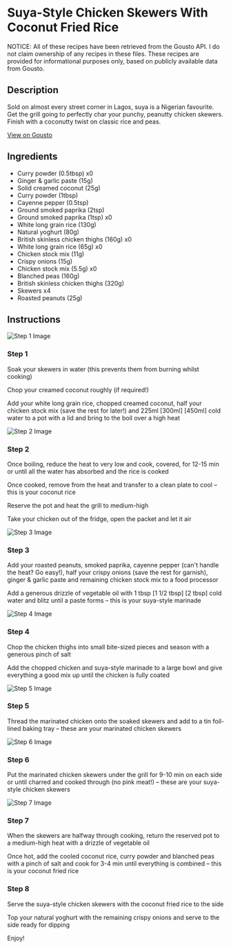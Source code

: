 # Suya-Style Chicken Skewers With Coconut Fried Rice

NOTICE: All of these recipes have been retrieved from the Gousto API. I do not claim ownership of any recipes in these files. These recipes are provided for informational purposes only, based on publicly available data from Gousto.

## Description

Sold on almost every street corner in Lagos, suya is a Nigerian favourite. Get the grill going to perfectly char your punchy, peanutty chicken skewers. Finish with a coconutty twist on classic rice and peas.

[View on Gousto](https://www.gousto.co.uk/recipes/cookbook/suya-style-grilled-chicken-skewers-with-coconut-rice)

## Ingredients

- Curry powder (0.5tbsp) x0
- Ginger & garlic paste (15g)
- Solid creamed coconut (25g)
- Curry powder (1tbsp)
- Cayenne pepper (0.5tsp)
- Ground smoked paprika (2tsp)
- Ground smoked paprika (1tsp) x0
- White long grain rice (130g)
- Natural yoghurt (80g)
- British skinless chicken thighs (160g) x0
- White long grain rice (65g) x0
- Chicken stock mix (11g)
- Crispy onions (15g)
- Chicken stock mix (5.5g) x0
- Blanched peas (160g)
- British skinless chicken thighs (320g)
- Skewers x4
- Roasted peanuts (25g)

## Instructions

![Step 1 Image](https://production-media.gousto.co.uk/cms/recipe-step-image/Step-1-1629105155119-x200.jpg)

### Step 1

Soak your skewers in water (this prevents them from burning whilst cooking)

Chop your creamed coconut roughly (if required!)

Add your white long grain rice, chopped creamed coconut, half your chicken stock mix (save the rest for later!) and 225ml <span class="text-purple">[300ml]</span> <span class="text-danger">[450ml] </span>cold water to a pot with a lid and bring to the boil over a high heat

![Step 2 Image](https://production-media.gousto.co.uk/cms/recipe-step-image/Step-2-1629105162399-x200.jpg)

### Step 2

Once boiling, reduce the heat to very low and cook, covered, for 12-15 min or until all the water has absorbed and the rice is cooked

Once cooked, remove from the heat and transfer to a clean plate to cool – this is your coconut rice

Reserve the pot and heat the grill to medium-high

Take your chicken out of the fridge, open the packet and let it air

![Step 3 Image](https://production-media.gousto.co.uk/cms/recipe-step-image/Step-3-1629105169771-x200.jpg)

### Step 3

Add your roasted peanuts, smoked paprika, cayenne pepper (can't handle the heat? Go easy!), half your crispy onions (save the rest for garnish), ginger & garlic paste and remaining chicken stock mix to a food processor

Add a generous drizzle of vegetable oil with 1 tbsp <span class="text-purple">[1 1/2 tbsp]</span> <span class="text-danger">[2 tbsp] </span>cold water and blitz until a paste forms – this is your suya-style marinade

![Step 4 Image](https://production-media.gousto.co.uk/cms/recipe-step-image/Step-4-1629105174439-x200.jpg)

### Step 4

Chop the chicken thighs into small bite-sized pieces and season with a generous pinch of salt

Add the chopped chicken and suya-style marinade to a large bowl and give everything a good mix up until the chicken is fully coated

![Step 5 Image](https://production-media.gousto.co.uk/cms/recipe-step-image/Step-5-1629105180541-x200.jpg)

### Step 5

Thread the marinated chicken onto the soaked skewers and add to a tin foil-lined baking tray – these are your marinated chicken skewers

![Step 6 Image](https://production-media.gousto.co.uk/cms/recipe-step-image/Step-6-1629105186133-x200.jpg)

### Step 6

Put the marinated chicken skewers under the grill for 9-10 min on each side or until charred and cooked through (no pink meat!) – these are your suya-style chicken skewers

![Step 7 Image](https://production-media.gousto.co.uk/cms/recipe-step-image/Step-7-1629105191305-x200.jpg)

### Step 7

When the skewers are halfway through cooking, return the reserved pot to a medium-high heat with a drizzle of vegetable oil

Once hot, add the cooled coconut rice, curry powder and blanched peas with a pinch of salt and cook for 3-4 min until everything is combined – this is your coconut fried rice

### Step 8

Serve the suya-style chicken skewers with the coconut fried rice to the side

Top your natural yoghurt with the remaining crispy onions and serve to the side ready for dipping

Enjoy!

